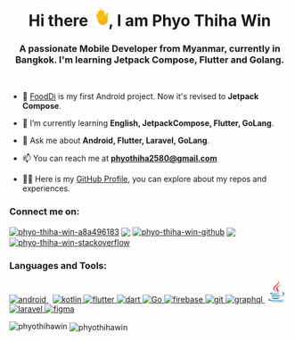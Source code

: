   
<h1 align="center">Hi there <img src="./images/hand_wave.gif" height="30" />, I am Phyo Thiha Win</h1>  

<h3 align="center">A passionate Mobile Developer from Myanmar, currently in Bangkok. I'm learning Jetpack Compose, Flutter and Golang.</h3><br>

<!---
<p align="left"> <img src="https://komarev.com/ghpvc/?username=phyothihawin&label=Profile%20views&color=0e75b6&style=flat" alt="phyothihawin" /> </p> 
---> 
  
- 🔭 [FoodDi](https://play.google.com/store/apps/details?id=com.pthw.food) is my first Android project. Now it's revised to **Jetpack Compose**.
  
- 🌱 I’m currently learning **English, JetpackCompose, Flutter, GoLang**.  
 
- 💬 Ask me about **Android, Flutter, Laravel, GoLang**.  
  
- 📫 You can reach me at **phyothiha2580@gmail.com**  
  
- 👨‍💻 Here is my [GitHub Profile](https://phyothihawin.github.io/), you can explore about my repos and experiences.

<h3 align="left">Connect me on:</h3>  
<p align="left">  
<a href="https://linkedin.com/in/phyo-thiha-win-a8a496183" target="blank"><img align="center" src="https://raw.githubusercontent.com/rahuldkjain/github-profile-readme-generator/master/src/images/icons/Social/linked-in-alt.svg" alt="phyo-thiha-win-a8a496183" height="30" /></a> <img align="center" src="https://www.pngall.com/wp-content/uploads/5/Vertical-Line-PNG-Images.png" height="30" /> <a href="https://github.com/PhyoThihaWin" target="blank"><img align="center" src="https://upload.wikimedia.org/wikipedia/commons/9/91/Octicons-mark-github.svg" alt="phyo-thiha-win-github" height="30" /></a> <img align="center" src="https://www.pngall.com/wp-content/uploads/5/Vertical-Line-PNG-Images.png" height="30" /> <a href="https://stackoverflow.com/users/19853487/phyo-thiha-win" target="blank"><img align="center" src="https://upload.wikimedia.org/wikipedia/commons/thumb/0/02/Stack_Overflow_logo.svg/1280px-Stack_Overflow_logo.svg.png" alt="phyo-thiha-win-stackoverflow" height="30" /></a>  
</p>  
  
<h3 align="left">Languages and Tools:</h3>  
<p align="left"> <a href="https://developer.android.com" target="_blank" rel="noreferrer"> <img src="https://upload.wikimedia.org/wikipedia/commons/thumb/6/64/Android_logo_2019_%28stacked%29.svg/2346px-Android_logo_2019_%28stacked%29.svg.png" alt="android" height="40"/> </a> &nbsp; 
<a href="https://kotlinlang.org" target="_blank" rel="noreferrer"> <img src="https://www.vectorlogo.zone/logos/kotlinlang/kotlinlang-icon.svg" alt="kotlin" height="40"/> </a>
<a href="https://flutter.dev" target="_blank" rel="noreferrer"> <img src="https://www.vectorlogo.zone/logos/flutterio/flutterio-icon.svg" alt="flutter" height="40"/> </a> 
<a href="https://dart.dev" target="_blank" rel="noreferrer"> <img src="https://www.vectorlogo.zone/logos/dartlang/dartlang-icon.svg" alt="dart" height="40"/> </a> 
<a href="https://go.dev/" target="_blank" rel="noreferrer"> <img src="https://upload.wikimedia.org/wikipedia/commons/thumb/0/05/Go_Logo_Blue.svg/1200px-Go_Logo_Blue.svg.png" alt="Go" height="38"/> </a>
<a href="https://firebase.google.com/" target="_blank" rel="noreferrer"> <img src="https://www.vectorlogo.zone/logos/firebase/firebase-icon.svg" alt="firebase" height="40"/> </a> <a href="https://git-scm.com/" target="_blank" rel="noreferrer"> <img src="https://www.vectorlogo.zone/logos/git-scm/git-scm-icon.svg" alt="git" width="40" height="40"/> </a> 
<a href="https://graphql.org" target="_blank" rel="noreferrer"> <img src="https://www.vectorlogo.zone/logos/graphql/graphql-icon.svg" alt="graphql" height="40"/> </a> 
<a href="https://www.java.com" target="_blank" rel="noreferrer"> <img src="https://raw.githubusercontent.com/devicons/devicon/master/icons/java/java-original.svg" alt="java" height="40"/> </a> 
<a href="https://developer.android.com/compose" target="_blank" rel="noreferrer"> <img src="https://developer.android.com/static/events/dev-challenge/images/dev-challenge_jetpack-compose-asset.svg" alt="laravel" height="40"/> </a> 
<a href="https://www.figma.com/" target="_blank" rel="noreferrer"> <img src="https://www.vectorlogo.zone/logos/figma/figma-icon.svg" alt="figma" height="40"/> </a> 
</p>  
  
<p><img align="left" src="https://github-readme-stats.vercel.app/api/top-langs?username=phyothihawin&show_icons=true&locale=en" alt="phyothihawin" /></p>  
  
<p>&nbsp;<img align="center" src="https://github-readme-stats.vercel.app/api?username=phyothihawin&show_icons=true&locale=en" alt="phyothihawin" /></p>  

<!---  
<p><img align="center" src="https://github-readme-streak-stats.herokuapp.com/?user=phyothihawin&" alt="phyothihawin" /></p>  
--->
  
  
<!---  
PhyoThihaWin/PhyoThihaWin is a ✨ special ✨ repository because its `README.md` (this file) appears on your GitHub profile.  
You can click the Preview link to take a look at your changes.  
--->
